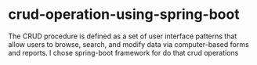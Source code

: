 # crud-operation-using-spring-boot
The CRUD procedure is defined as a set of user interface patterns that allow users to browse, search, and modify data via computer-based forms and reports. I chose spring-boot framework  for do that crud operations
